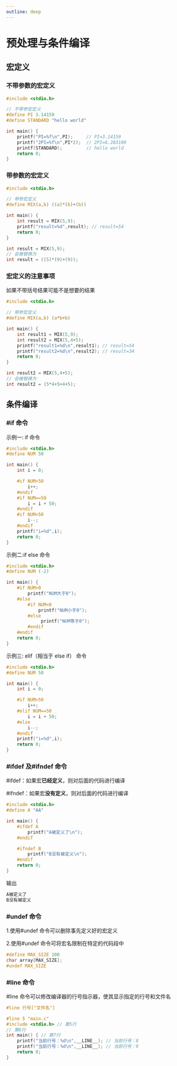 ```yaml
---
outline: deep
---
```


# 预处理与条件编译

## 宏定义

### 不带参数的宏定义

```c
#include <stdio.h>

// 不带参宏定义
#define PI 3.14159
#define STANDARD "hello world"

int main() {
    printf("PI=%f\n",PI);     // PI=3.14159
    printf("2PI=%f\n",PI*2);  // 2PI=6.283180
    printf(STANDARD);         // hello world
    return 0;
}
```

### 带参数的宏定义

```c
#include <stdio.h>

// 带参宏定义
#define MIX(a,b) ((a)*(b)+(b))

int main() {
    int result = MIX(5,9);
    printf("result=%d",result); // result=54
    return 0;
}
```

```c
int result = MIX(5,9);
// 会被替换为
int result = ((5)*(9)+(9));
```

### 宏定义的注意事项

如果不带括号结果可能不是想要的结果

```c
#include <stdio.h>

// 带参宏定义
#define MIX(a,b) (a*b+b)

int main() {
    int result1 = MIX(5,9);
    int result2 = MIX(5,4+5);
    printf("result1=%d\n",result1); // result=54
    printf("result2=%d\n",result2); // result=34
    return 0;
}
```

```c
int result2 = MIX(5,4+5);
// 会被替换为
int result2 = (5*4+5+4+5);
```

## 条件编译

### #if 命令

示例一: if 命令

```c
#include <stdio.h>
#define NUM 50

int main() {
    int i = 0;

    #if NUM>50
        i++;
    #endif
    #if NUM==50
        i = i + 50;
    #endif
    #if NUM<50
        i--;
    #endif
    printf("i=%d",i);
    return 0;
}
```

示例二:if else 命令

```c
#include <stdio.h>
#define NUM (-2)

int main() {
    #if NUM>0
        printf("NUM大于0");
    #else
        #if NUM<0
            printf("NUM小于0");
        #else
             printf("NUM等于0");
        #endif
    #endif
    return 0;
}
```

示例三: elif（相当于 else if） 命令

```c
#include <stdio.h>
#define NUM 50

int main() {
    int i = 0;

    #if NUM>50
        i++;
    #elif NUM==50
        i = i + 50;
    #else
        i--;
    #endif
    printf("i=%d",i);
    return 0;
}
```

### #ifdef 及#ifndef 命令

#ifdef：如果宏<b>已经定义</b>，则对后面的代码进行编译

#ifndef：如果宏<b>没有定义</b>，则对后面的代码进行编译

```c
#include <stdio.h>
#define A "AA"

int main() {
    #ifdef A
        printf("A被定义了\n");
    #endif

    #ifndef B
        printf("B没有被定义\n");
    #endif
    return 0;
}
```

输出

```bash
A被定义了
B没有被定义
```

### #undef 命令

1.使用#undef 命令可以删除事先定义好的宏定义

2.使用#undef 命令可将宏名限制在特定的代码段中

```c
#define MAX_SIZE 100
char array[MAX_SIZE];
#undef MAX_SIZE
```

### #line 命令

#line 命令可以修改编译器的行号指示器，使其显示指定的行号和文件名

```c
#line 行号["文件名"]
```

```c
#line 5 "main.c"
#include <stdio.h> // 第5行
// 第6行
int main() { // 第7行
    printf("当前行号：%d\n",__LINE__); // 当前行号：8
    printf("当前行号：%d\n",__LINE__); // 当前行号：9
    return 0;
}
```

